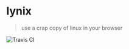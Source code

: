 # lynix

> use a crap copy of linux in your browser

![Travis CI](https://www.travis-ci.com/cursorsdottsx/lynix.svg?branch=main)
